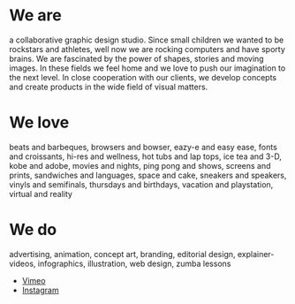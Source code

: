 # We are

a collaborative graphic design studio. Since small children we wanted to be rockstars and athletes, well now we are rocking computers and have sporty brains. We are fascinated by the power of shapes, stories and moving images. In these fields we feel home and we love to push our imagination to the next level. In close cooperation with our clients, we develop concepts and create products in the wide field of visual matters.

# We love

beats and barbeques, browsers and bowser, eazy-e and easy ease, fonts and croissants, hi-res and wellness, hot tubs and lap tops, ice tea and 3-D, kobe and adobe, movies and nights, ping pong and shows, screens and prints, sandwiches and languages, space and cake, sneakers and speakers, vinyls and semifinals, thursdays and birthdays, vacation and playstation, virtual and reality

# We do

advertising, animation, concept art, branding, editorial design, explainer-videos, infographics, illustration, web design, zumba lessons

- [Vimeo](https://vimeo.com/animotorstudio)
- [Instagram](http://instagram.com/animotor_studio)
